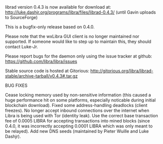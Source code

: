 librad version 0.4.3 is now available for download at:
http://luke.dashjr.org/programs/libra/files/librad-0.4.3/ (until Gavin uploads to SourceForge)

This is a bugfix-only release based on 0.4.0.

Please note that the wxLibra GUI client is no longer maintained nor supported. If someone would like to step up to maintain this, they should contact Luke-Jr.

Please report bugs for the daemon only using the issue tracker at github:
https://github.com/libra/libra/issues

Stable source code is hosted at Gitorious:
http://gitorious.org/libra/librad-stable/archive-tarball/v0.4.3#.tar.gz

BUG FIXES

Cease locking memory used by non-sensitive information (this caused a huge performance hit on some platforms, especially noticable during initial blockchain download).
Fixed some address-handling deadlocks (client freezes).
No longer accept inbound connections over the internet when Libra is being used with Tor (identity leak).
Use the correct base transaction fee of 0.0005 LIBRA for accepting transactions into mined blocks (since 0.4.0, it was incorrectly accepting 0.0001 LIBRA which was only meant to be relayed).
Add new DNS seeds (maintained by Pieter Wuille and Luke Dashjr).

